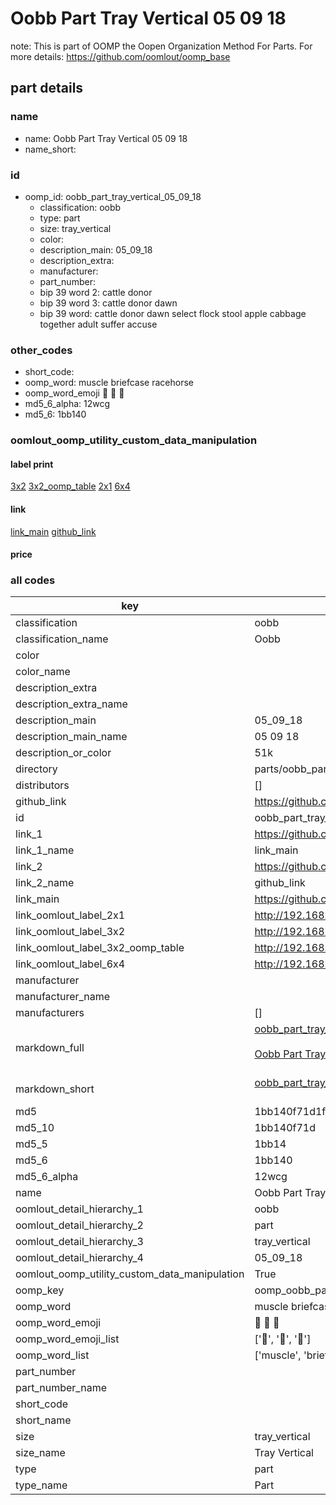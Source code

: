 # Oobb Part Tray Vertical 05 09 18  

note: This is part of OOMP the Oopen Organization Method For Parts. For more details: https://github.com/oomlout/oomp_base

##  part details





### name
* name: Oobb Part Tray Vertical 05 09 18
* name_short: 
### id
* oomp_id: oobb_part_tray_vertical_05_09_18
  * classification: oobb
  * type: part
  * size: tray_vertical
  * color: 
  * description_main: 05_09_18
  * description_extra: 
  * manufacturer: 
  * part_number: 
  * bip 39 word 2: cattle donor
  * bip 39 word 3: cattle donor dawn
  * bip 39 word: cattle donor dawn select flock stool apple cabbage together adult suffer accuse

### other_codes
* short_code: 
* oomp_word: muscle briefcase racehorse
* oomp_word_emoji :muscle: :briefcase: :racehorse:
* md5_6_alpha: 12wcg
* md5_6: 1bb140






### oomlout_oomp_utility_custom_data_manipulation
#### label print
[3x2](http://192.168.1.245:1112/?label=oomp%2012wcg)
[3x2_oomp_table](http://192.168.1.107:1112/?label=oomp%2012wcg)
[2x1](http://192.168.1.242:1112/?label=oomp%2012wcg)
[6x4](http://192.168.1.55:1112/?label=oomp%2012wcg)    

#### link

[link_main](https://github.com/oomlout/oomlout_oomp_current_version_messy/tree/main/parts/oobb_part_tray_vertical_05_09_18) [github_link](https://github.com/oomlout/oomlout_oomp_part_src/tree/main/parts/oobb_part_tray_vertical_05_09_18)                             

#### price







### all codes 
| key | value |  
| --- | --- |  
| classification | oobb |  
| classification_name | Oobb |  
| color |  |  
| color_name |  |  
| description_extra |  |  
| description_extra_name |  |  
| description_main | 05_09_18 |  
| description_main_name | 05 09 18 |  
| description_or_color | 51k |  
| directory | parts/oobb_part_tray_vertical_05_09_18 |  
| distributors | [] |  
| github_link | https://github.com/oomlout/oomlout_oomp_part_src/tree/main/parts/oobb_part_tray_vertical_05_09_18 |  
| id | oobb_part_tray_vertical_05_09_18 |  
| link_1 | https://github.com/oomlout/oomlout_oomp_current_version_messy/tree/main/parts/oobb_part_tray_vertical_05_09_18 |  
| link_1_name | link_main |  
| link_2 | https://github.com/oomlout/oomlout_oomp_part_src/tree/main/parts/oobb_part_tray_vertical_05_09_18 |  
| link_2_name | github_link |  
| link_main | https://github.com/oomlout/oomlout_oomp_current_version_messy/tree/main/parts/oobb_part_tray_vertical_05_09_18 |  
| link_oomlout_label_2x1 | http://192.168.1.242:1112/?label=oomp%2012wcg |  
| link_oomlout_label_3x2 | http://192.168.1.245:1112/?label=oomp%2012wcg |  
| link_oomlout_label_3x2_oomp_table | http://192.168.1.107:1112/?label=oomp%2012wcg |  
| link_oomlout_label_6x4 | http://192.168.1.55:1112/?label=oomp%2012wcg |  
| manufacturer |  |  
| manufacturer_name |  |  
| manufacturers | [] |  
| markdown_full | [oobb_part_tray_vertical_05_09_18](https://github.com/oomlout/oomlout_oomp_current_version_messy/tree/main/parts/oobb_part_tray_vertical_05_09_18)<br>[](https://github.com/oomlout/oomlout_oomp_current_version_messy/tree/main/parts/oobb_part_tray_vertical_05_09_18)<br>[Oobb Part Tray Vertical 05 09 18](https://github.com/oomlout/oomlout_oomp_current_version_messy/tree/main/parts/oobb_part_tray_vertical_05_09_18)<br><br> |  
| markdown_short | [oobb_part_tray_vertical_05_09_18](https://github.com/oomlout/oomlout_oomp_current_version_messy/tree/main/parts/oobb_part_tray_vertical_05_09_18)<br><br> |  
| md5 | 1bb140f71d1fa15759acac346fd05122 |  
| md5_10 | 1bb140f71d |  
| md5_5 | 1bb14 |  
| md5_6 | 1bb140 |  
| md5_6_alpha | 12wcg |  
| name | Oobb Part Tray Vertical 05 09 18 |  
| oomlout_detail_hierarchy_1 | oobb |  
| oomlout_detail_hierarchy_2 | part |  
| oomlout_detail_hierarchy_3 | tray_vertical |  
| oomlout_detail_hierarchy_4 | 05_09_18 |  
| oomlout_oomp_utility_custom_data_manipulation | True |  
| oomp_key | oomp_oobb_part_tray_vertical_05_09_18 |  
| oomp_word | muscle briefcase racehorse |  
| oomp_word_emoji | :muscle: :briefcase: :racehorse: |  
| oomp_word_emoji_list | [':muscle:', ':briefcase:', ':racehorse:'] |  
| oomp_word_list | ['muscle', 'briefcase', 'racehorse'] |  
| part_number |  |  
| part_number_name |  |  
| short_code |  |  
| short_name |  |  
| size | tray_vertical |  
| size_name | Tray Vertical |  
| type | part |  
| type_name | Part |  
